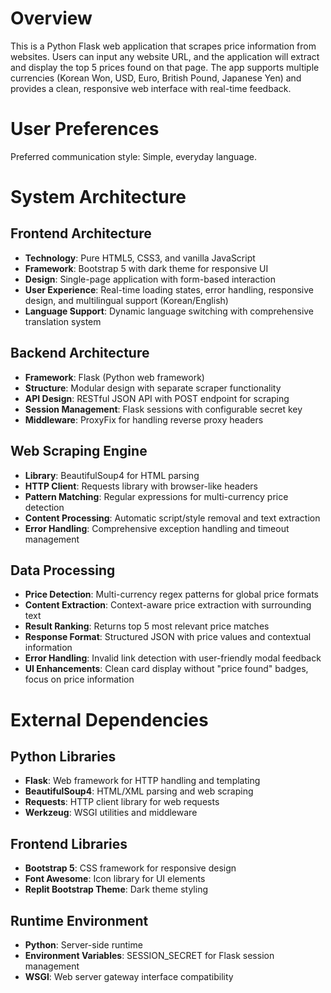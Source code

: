 # Overview

This is a Python Flask web application that scrapes price information from websites. Users can input any website URL, and the application will extract and display the top 5 prices found on that page. The app supports multiple currencies (Korean Won, USD, Euro, British Pound, Japanese Yen) and provides a clean, responsive web interface with real-time feedback.

# User Preferences

Preferred communication style: Simple, everyday language.

# System Architecture

## Frontend Architecture
- **Technology**: Pure HTML5, CSS3, and vanilla JavaScript
- **Framework**: Bootstrap 5 with dark theme for responsive UI
- **Design**: Single-page application with form-based interaction
- **User Experience**: Real-time loading states, error handling, responsive design, and multilingual support (Korean/English)
- **Language Support**: Dynamic language switching with comprehensive translation system

## Backend Architecture
- **Framework**: Flask (Python web framework)
- **Structure**: Modular design with separate scraper functionality
- **API Design**: RESTful JSON API with POST endpoint for scraping
- **Session Management**: Flask sessions with configurable secret key
- **Middleware**: ProxyFix for handling reverse proxy headers

## Web Scraping Engine
- **Library**: BeautifulSoup4 for HTML parsing
- **HTTP Client**: Requests library with browser-like headers
- **Pattern Matching**: Regular expressions for multi-currency price detection
- **Content Processing**: Automatic script/style removal and text extraction
- **Error Handling**: Comprehensive exception handling and timeout management

## Data Processing
- **Price Detection**: Multi-currency regex patterns for global price formats
- **Content Extraction**: Context-aware price extraction with surrounding text
- **Result Ranking**: Returns top 5 most relevant price matches
- **Response Format**: Structured JSON with price values and contextual information
- **Error Handling**: Invalid link detection with user-friendly modal feedback
- **UI Enhancements**: Clean card display without "price found" badges, focus on price information

# External Dependencies

## Python Libraries
- **Flask**: Web framework for HTTP handling and templating
- **BeautifulSoup4**: HTML/XML parsing and web scraping
- **Requests**: HTTP client library for web requests
- **Werkzeug**: WSGI utilities and middleware

## Frontend Libraries
- **Bootstrap 5**: CSS framework for responsive design
- **Font Awesome**: Icon library for UI elements
- **Replit Bootstrap Theme**: Dark theme styling

## Runtime Environment
- **Python**: Server-side runtime
- **Environment Variables**: SESSION_SECRET for Flask session management
- **WSGI**: Web server gateway interface compatibility